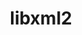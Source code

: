 ---
title: "libxml2"
layout: cache
categories: [package, develop-2023-11-19]
meta: {"versions": ["2.10.3"], "compilers": ["apple-clang@=15.0.0", "cce@=15.0.1", "gcc@=10.3.0", "gcc@=11.1.0", "gcc@=11.3.0", "gcc@=11.4.0", "gcc@=12.3.0", "gcc@=7.3.1", "gcc@=7.5.0", "gcc@=9.4.0", "oneapi@=2023.2.0"], "oss": ["amzn2", "rhel8", "sle_hpc15", "ubuntu18.04", "ubuntu20.04", "ubuntu22.04", "ventura"], "platforms": ["darwin", "linux"], "targets": ["aarch64", "neoverse_n1", "neoverse_v1", "ppc64le", "x86_64_v3", "x86_64_v4", "zen4"], "stacks": ["aws-isc", "aws-isc-aarch64", "build_systems", "data-vis-sdk", "e4s", "e4s-cray-rhel", "e4s-cray-sles", "e4s-neoverse_v1", "e4s-oneapi", "e4s-power", "e4s-rocm-external", "gpu-tests", "ml-darwin-aarch64-mps", "ml-linux-x86_64-cpu", "ml-linux-x86_64-cuda", "ml-linux-x86_64-rocm", "radiuss", "radiuss-aws", "radiuss-aws-aarch64", "root", "tutorial"], "num_specs": 19, "num_specs_by_stack": {"ml-darwin-aarch64-mps": 1, "root": 19, "radiuss-aws-aarch64": 2, "aws-isc-aarch64": 2, "radiuss-aws": 1, "aws-isc": 1, "e4s-cray-rhel": 1, "radiuss": 1, "build_systems": 1, "e4s-cray-sles": 1, "e4s-neoverse_v1": 1, "e4s-power": 1, "data-vis-sdk": 1, "gpu-tests": 1, "e4s-rocm-external": 1, "e4s": 1, "e4s-oneapi": 1, "ml-linux-x86_64-rocm": 1, "ml-linux-x86_64-cuda": 1, "ml-linux-x86_64-cpu": 1, "tutorial": 2}}
spec_details: [{"hash": "gxwiyj6idk7q24f5hm7grdue6e42qxgg", "compiler": "apple-clang@=15.0.0", "versions": ["2.10.3"], "os": "ventura", "platform": "darwin", "target": "aarch64", "variants": ["build_system=autotools", "+pic", "~python", "+shared"], "stacks": ["ml-darwin-aarch64-mps", "root"], "size": "-", "tarball": "https://binaries.spack.io/releases/develop-2023-11-19/build_cache/darwin-ventura-aarch64/apple-clang-15.0.0/libxml2-2.10.3/darwin-ventura-aarch64-apple-clang-15.0.0-libxml2-2.10.3-gxwiyj6idk7q24f5hm7grdue6e42qxgg.spack"}, {"hash": "v6lsg5qq3zp2bzaotqfmwaxpnqjbh5fs", "compiler": "gcc@=7.3.1", "versions": ["2.10.3"], "os": "amzn2", "platform": "linux", "target": "aarch64", "variants": ["build_system=autotools", "+pic", "~python", "+shared"], "stacks": ["radiuss-aws-aarch64", "root"], "size": "-", "tarball": "https://binaries.spack.io/releases/develop-2023-11-19/build_cache/linux-amzn2-aarch64/gcc-7.3.1/libxml2-2.10.3/linux-amzn2-aarch64-gcc-7.3.1-libxml2-2.10.3-v6lsg5qq3zp2bzaotqfmwaxpnqjbh5fs.spack"}, {"hash": "knzvwy7ghc3dyd3rwik34etl2e65z4x4", "compiler": "gcc@=7.3.1", "versions": ["2.10.3"], "os": "amzn2", "platform": "linux", "target": "aarch64", "variants": ["build_system=autotools", "+pic", "~python", "+shared"], "stacks": ["aws-isc-aarch64", "root"], "size": "-", "tarball": "https://binaries.spack.io/releases/develop-2023-11-19/build_cache/linux-amzn2-aarch64/gcc-7.3.1/libxml2-2.10.3/linux-amzn2-aarch64-gcc-7.3.1-libxml2-2.10.3-knzvwy7ghc3dyd3rwik34etl2e65z4x4.spack"}, {"hash": "6cbkhj3hexy5kpg3tfptmp47trp5zpki", "compiler": "gcc@=7.3.1", "versions": ["2.10.3"], "os": "amzn2", "platform": "linux", "target": "neoverse_n1", "variants": ["build_system=autotools", "+pic", "~python", "+shared"], "stacks": ["aws-isc-aarch64", "root"], "size": "-", "tarball": "https://binaries.spack.io/releases/develop-2023-11-19/build_cache/linux-amzn2-neoverse_n1/gcc-7.3.1/libxml2-2.10.3/linux-amzn2-neoverse_n1-gcc-7.3.1-libxml2-2.10.3-6cbkhj3hexy5kpg3tfptmp47trp5zpki.spack"}, {"hash": "2swzj5unhdis2k4kxlkshcxznfmty53f", "compiler": "gcc@=7.3.1", "versions": ["2.10.3"], "os": "amzn2", "platform": "linux", "target": "neoverse_n1", "variants": ["build_system=autotools", "+pic", "~python", "+shared"], "stacks": ["radiuss-aws-aarch64", "root"], "size": "-", "tarball": "https://binaries.spack.io/releases/develop-2023-11-19/build_cache/linux-amzn2-neoverse_n1/gcc-7.3.1/libxml2-2.10.3/linux-amzn2-neoverse_n1-gcc-7.3.1-libxml2-2.10.3-2swzj5unhdis2k4kxlkshcxznfmty53f.spack"}, {"hash": "bxkfxqmsncuqjbzkcsa5nggmk5lcv3iy", "compiler": "gcc@=7.3.1", "versions": ["2.10.3"], "os": "amzn2", "platform": "linux", "target": "x86_64_v3", "variants": ["build_system=autotools", "+pic", "~python", "+shared"], "stacks": ["radiuss-aws", "root"], "size": "-", "tarball": "https://binaries.spack.io/releases/develop-2023-11-19/build_cache/linux-amzn2-x86_64_v3/gcc-7.3.1/libxml2-2.10.3/linux-amzn2-x86_64_v3-gcc-7.3.1-libxml2-2.10.3-bxkfxqmsncuqjbzkcsa5nggmk5lcv3iy.spack"}, {"hash": "2wkmgzsuq4p62hxy45x77fdmyyg5dfnm", "compiler": "gcc@=7.3.1", "versions": ["2.10.3"], "os": "amzn2", "platform": "linux", "target": "x86_64_v3", "variants": ["build_system=autotools", "+pic", "~python", "+shared"], "stacks": ["aws-isc", "root"], "size": "-", "tarball": "https://binaries.spack.io/releases/develop-2023-11-19/build_cache/linux-amzn2-x86_64_v3/gcc-7.3.1/libxml2-2.10.3/linux-amzn2-x86_64_v3-gcc-7.3.1-libxml2-2.10.3-2wkmgzsuq4p62hxy45x77fdmyyg5dfnm.spack"}, {"hash": "vrd7e5pkpptopra57f65zixd6slcwrje", "compiler": "cce@=15.0.1", "versions": ["2.10.3"], "os": "rhel8", "platform": "linux", "target": "zen4", "variants": ["build_system=autotools", "+pic", "~python", "+shared"], "stacks": ["e4s-cray-rhel", "root"], "size": "-", "tarball": "https://binaries.spack.io/releases/develop-2023-11-19/build_cache/linux-rhel8-zen4/cce-15.0.1/libxml2-2.10.3/linux-rhel8-zen4-cce-15.0.1-libxml2-2.10.3-vrd7e5pkpptopra57f65zixd6slcwrje.spack"}, {"hash": "unebeejsodrj6m6ma5n5j2zqxq27242i", "compiler": "gcc@=7.5.0", "versions": ["2.10.3"], "os": "ubuntu18.04", "platform": "linux", "target": "x86_64_v3", "variants": ["build_system=autotools", "+pic", "~python", "+shared"], "stacks": ["radiuss", "build_systems", "root"], "size": "-", "tarball": "https://binaries.spack.io/releases/develop-2023-11-19/build_cache/linux-ubuntu18.04-x86_64_v3/gcc-7.5.0/libxml2-2.10.3/linux-ubuntu18.04-x86_64_v3-gcc-7.5.0-libxml2-2.10.3-unebeejsodrj6m6ma5n5j2zqxq27242i.spack"}, {"hash": "zo2e7j5jdqyc7b4svkgbpljwlbzekh7k", "compiler": "gcc@=10.3.0", "versions": ["2.10.3"], "os": "sle_hpc15", "platform": "linux", "target": "x86_64_v4", "variants": ["build_system=autotools", "+pic", "~python", "+shared"], "stacks": ["e4s-cray-sles", "root"], "size": "-", "tarball": "https://binaries.spack.io/releases/develop-2023-11-19/build_cache/linux-sle_hpc15-x86_64_v4/gcc-10.3.0/libxml2-2.10.3/linux-sle_hpc15-x86_64_v4-gcc-10.3.0-libxml2-2.10.3-zo2e7j5jdqyc7b4svkgbpljwlbzekh7k.spack"}, {"hash": "weedtxk74polvquwv2fgtspj5zv6s7zs", "compiler": "gcc@=11.4.0", "versions": ["2.10.3"], "os": "ubuntu20.04", "platform": "linux", "target": "neoverse_v1", "variants": ["build_system=autotools", "+pic", "~python", "+shared"], "stacks": ["e4s-neoverse_v1", "root"], "size": "-", "tarball": "https://binaries.spack.io/releases/develop-2023-11-19/build_cache/linux-ubuntu20.04-neoverse_v1/gcc-11.4.0/libxml2-2.10.3/linux-ubuntu20.04-neoverse_v1-gcc-11.4.0-libxml2-2.10.3-weedtxk74polvquwv2fgtspj5zv6s7zs.spack"}, {"hash": "snkhk4e4rgns6oi4zhggve6jb4l66qbt", "compiler": "gcc@=9.4.0", "versions": ["2.10.3"], "os": "ubuntu20.04", "platform": "linux", "target": "ppc64le", "variants": ["build_system=autotools", "+pic", "~python", "+shared"], "stacks": ["e4s-power", "root"], "size": "-", "tarball": "https://binaries.spack.io/releases/develop-2023-11-19/build_cache/linux-ubuntu20.04-ppc64le/gcc-9.4.0/libxml2-2.10.3/linux-ubuntu20.04-ppc64le-gcc-9.4.0-libxml2-2.10.3-snkhk4e4rgns6oi4zhggve6jb4l66qbt.spack"}, {"hash": "i46m7ontukejjnktard7bejm2fw7qlps", "compiler": "gcc@=11.1.0", "versions": ["2.10.3"], "os": "ubuntu20.04", "platform": "linux", "target": "x86_64_v3", "variants": ["build_system=autotools", "+pic", "~python", "+shared"], "stacks": ["data-vis-sdk", "root"], "size": "-", "tarball": "https://binaries.spack.io/releases/develop-2023-11-19/build_cache/linux-ubuntu20.04-x86_64_v3/gcc-11.1.0/libxml2-2.10.3/linux-ubuntu20.04-x86_64_v3-gcc-11.1.0-libxml2-2.10.3-i46m7ontukejjnktard7bejm2fw7qlps.spack"}, {"hash": "ubnxluzzwyjsqmlc7zo5l2avevf4k2tl", "compiler": "gcc@=11.1.0", "versions": ["2.10.3"], "os": "ubuntu20.04", "platform": "linux", "target": "x86_64_v3", "variants": ["build_system=autotools", "+pic", "~python", "+shared"], "stacks": ["gpu-tests", "root"], "size": "-", "tarball": "https://binaries.spack.io/releases/develop-2023-11-19/build_cache/linux-ubuntu20.04-x86_64_v3/gcc-11.1.0/libxml2-2.10.3/linux-ubuntu20.04-x86_64_v3-gcc-11.1.0-libxml2-2.10.3-ubnxluzzwyjsqmlc7zo5l2avevf4k2tl.spack"}, {"hash": "xwizpg57cvhgmlzszxv72bxhbdna3hgj", "compiler": "gcc@=11.4.0", "versions": ["2.10.3"], "os": "ubuntu20.04", "platform": "linux", "target": "x86_64_v3", "variants": ["build_system=autotools", "+pic", "~python", "+shared"], "stacks": ["e4s-rocm-external", "e4s", "root"], "size": "-", "tarball": "https://binaries.spack.io/releases/develop-2023-11-19/build_cache/linux-ubuntu20.04-x86_64_v3/gcc-11.4.0/libxml2-2.10.3/linux-ubuntu20.04-x86_64_v3-gcc-11.4.0-libxml2-2.10.3-xwizpg57cvhgmlzszxv72bxhbdna3hgj.spack"}, {"hash": "gc2yecmxt744khciohyjedsymykouq75", "compiler": "oneapi@=2023.2.0", "versions": ["2.10.3"], "os": "ubuntu20.04", "platform": "linux", "target": "x86_64_v3", "variants": ["build_system=autotools", "+pic", "~python", "+shared"], "stacks": ["root", "e4s-oneapi"], "size": "-", "tarball": "https://binaries.spack.io/releases/develop-2023-11-19/build_cache/linux-ubuntu20.04-x86_64_v3/oneapi-2023.2.0/libxml2-2.10.3/linux-ubuntu20.04-x86_64_v3-oneapi-2023.2.0-libxml2-2.10.3-gc2yecmxt744khciohyjedsymykouq75.spack"}, {"hash": "mqi7r2yx7viht3rk3hxlinzbfls6yiq4", "compiler": "gcc@=11.3.0", "versions": ["2.10.3"], "os": "ubuntu22.04", "platform": "linux", "target": "x86_64_v3", "variants": ["build_system=autotools", "+pic", "~python", "+shared"], "stacks": ["ml-linux-x86_64-rocm", "ml-linux-x86_64-cuda", "ml-linux-x86_64-cpu", "root"], "size": "-", "tarball": "https://binaries.spack.io/releases/develop-2023-11-19/build_cache/linux-ubuntu22.04-x86_64_v3/gcc-11.3.0/libxml2-2.10.3/linux-ubuntu22.04-x86_64_v3-gcc-11.3.0-libxml2-2.10.3-mqi7r2yx7viht3rk3hxlinzbfls6yiq4.spack"}, {"hash": "nijyjrzqqxplfdkkoj644hyin7ajplos", "compiler": "gcc@=11.4.0", "versions": ["2.10.3"], "os": "ubuntu22.04", "platform": "linux", "target": "x86_64_v3", "variants": ["build_system=autotools", "+pic", "~python", "+shared"], "stacks": ["root", "tutorial"], "size": "-", "tarball": "https://binaries.spack.io/releases/develop-2023-11-19/build_cache/linux-ubuntu22.04-x86_64_v3/gcc-11.4.0/libxml2-2.10.3/linux-ubuntu22.04-x86_64_v3-gcc-11.4.0-libxml2-2.10.3-nijyjrzqqxplfdkkoj644hyin7ajplos.spack"}, {"hash": "6dfneaqojdazuy4ooaqsdsg26kqhptuf", "compiler": "gcc@=12.3.0", "versions": ["2.10.3"], "os": "ubuntu22.04", "platform": "linux", "target": "x86_64_v3", "variants": ["build_system=autotools", "+pic", "~python", "+shared"], "stacks": ["root", "tutorial"], "size": "-", "tarball": "https://binaries.spack.io/releases/develop-2023-11-19/build_cache/linux-ubuntu22.04-x86_64_v3/gcc-12.3.0/libxml2-2.10.3/linux-ubuntu22.04-x86_64_v3-gcc-12.3.0-libxml2-2.10.3-6dfneaqojdazuy4ooaqsdsg26kqhptuf.spack"}]
---